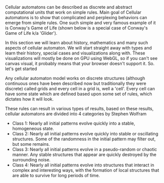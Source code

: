 Cellular automatons can be described as discrete and abstract computational units that work on simple rules. Main goal of Cellular automatons is to show that complicated and perplexing behaviors can emerge from simple rules. One such simple and very famous example of it is Conway's Game of Life (shown below is a special case of Conway's Game of Life k/a 'Glider').

In this section we will learn about history, mathematics and many such aspects of cellular automaton. We will start straight away with types and learn their history, special cases and visualizations along with. These visualizations will mostly be done on GPU using WebGL, so if you can't see canvas visual, it probably means that your browser doesn't support it. So. let's get started

Any cellular automaton model works on discrete structures (although continuous ones have been described now but traditionally they were discrete) called grids and every cell in a grid is, well a 'cell'. Every cell can have some state which are defined based upon some set of rules, which dictates how it will look. 

These rules can result in various types of results, based on these results, cellular automatons are divided into 4 categories by Stephen Wolfram
- Class 1: Nearly all initial patterns evolve quickly into a stable, homogeneous state.
- Class 2: Nearly all initial patterns evolve quickly into stable or oscillating structures. Some of the randomness in the initial pattern may filter out, but some remains. 
- Class 3: Nearly all initial patterns evolve in a pseudo-random or chaotic manner. Any stable structures that appear are quickly destroyed by the surrounding noise. 
- Class 4: Nearly all initial patterns evolve into structures that interact in complex and interesting ways, with the formation of local structures that are able to survive for long periods of time.

